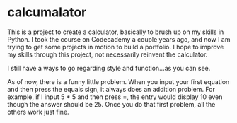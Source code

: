 # calcumalator
This is a project to create a calculator, basically to brush up on my skills in Python. I took the course on Codecademy a couple years ago, and now I am trying to get some projects in motion to build a portfolio. I hope to improve my skills through this project, not necessarily reinvent the calculator.

I still have a ways to go regarding style and function...as you can see.

As of now, there is a funny little problem. When you input your first equation and then press the equals sign, it always does an addition problem.
For example, if I input 5 * 5 and then press =, the entry would display 10 even though the answer should be 25. Once you do that first problem, all the others work just fine.
